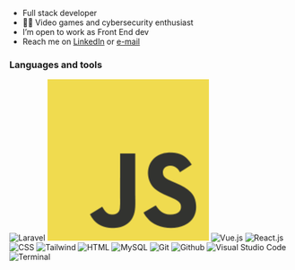 - Full stack developer
- 👾🔐 Video games and cybersecurity enthusiast
- I’m open to work as Front End dev
- Reach me on  <a href="https://www.linkedin.com/in/alancebohin/">LinkedIn</a> or <a href="mailto:alancebohin92@gmail.com">e-mail</a>

<h3>Languages and tools</h3>
<img src="" alt="Laravel" />
<img src="https://raw.githubusercontent.com/github/explore/80688e429a7d4ef2fca1e82350fe8e3517d3494d/topics/javascript/javascript.png" alt="Javascript" />
<img src="https://camo.githubusercontent.com/c8f91d18976e27123643a926a2588b8d931a0292fd0b6532c3155379e8591629/68747470733a2f2f7675656a732e6f72672f696d616765732f6c6f676f2e706e67" alt="Vue.js" />
<img src="" alt="React.js" />
<img src="" alt="CSS" />
<img src="" alt="Tailwind" />
<img src="" alt="HTML" />
<img src="" alt="MySQL" />
<img src="" alt="Git" />
<img src="" alt="Github" />
<img src="" alt="Visual Studio Code" />
<img src="" alt="Terminal" />

<!---
AlanCebohin/AlanCebohin is a ✨ special ✨ repository because its `README.md` (this file) appears on your GitHub profile.
You can click the Preview link to take a look at your changes.
--->
